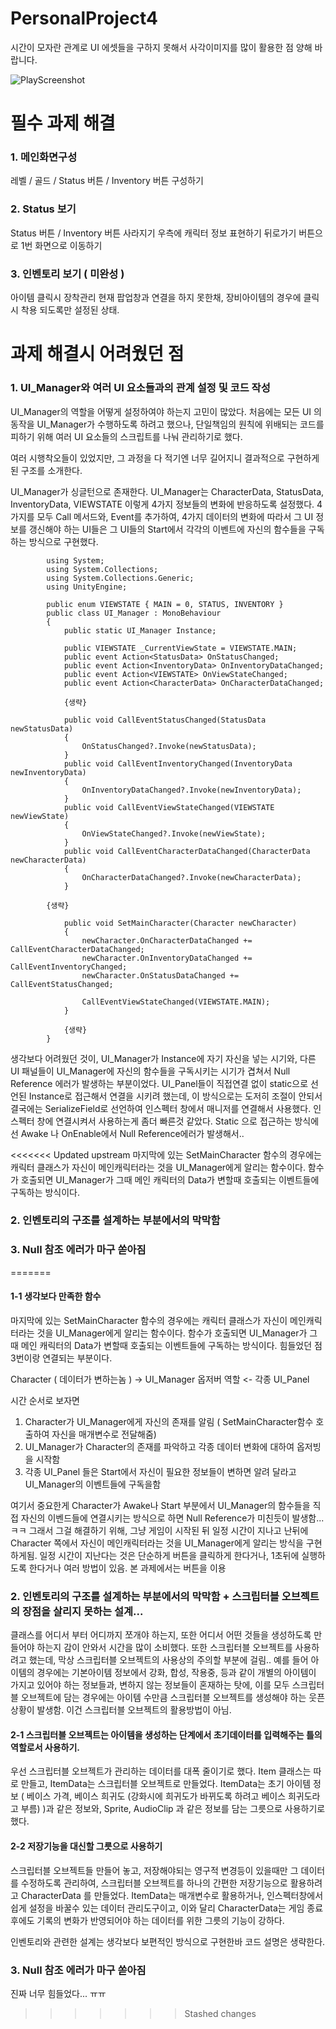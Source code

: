# PersonalProject4

시간이 모자란 관계로 UI 에셋들을 구하지 못해서 사각이미지를 많이 활용한 점 양해 바랍니다.

![PlayScreenshot](https://github.com/Zif1519/PersonalProject4/assets/141081153/28762aed-9e36-4664-9c65-fb642a0d066a)


# 필수 과제 해결
### 1. 메인화면구성

레벨 / 골드 / Status 버튼 / Inventory 버튼 구성하기

### 2. Status 보기

Status 버튼 / Inventory 버튼 사라지기
우측에 캐릭터 정보 표현하기
뒤로가기 버튼으로 1번 화면으로 이동하기

### 3. 인벤토리 보기 ( 미완성 )
아이템 클릭시 장착관리
현재 팝업창과 연결을 하지 못한채, 장비아이템의 경우에 클릭시 착용 되도록만 설정된 상태.


# 과제 해결시 어려웠던 점
### 1. UI_Manager와 여러 UI 요소들과의 관계 설정 및 코드 작성
UI_Manager의 역할을 어떻게 설정하여야 하는지 고민이 많았다.
처음에는 모든 UI 의 동작을 UI_Manager가 수행하도록 하려고 했으나, 단일책임의 원칙에 위배되는 코드를 피하기 위해
여러 UI 요소들의 스크립트를 나눠 관리하기로 했다.

여러 시행착오들이 있었지만, 그 과정을 다 적기엔 너무 길어지니 결과적으로 구현하게 된 구조를 소개한다.

UI_Manager가 싱글턴으로 존재한다.
UI_Manager는 CharacterData, StatusData, InventoryData, VIEWSTATE 이렇게 4가지 정보들의 변화에 반응하도록 설정했다.
4가지를 모두 Call 메서드와, Event를 추가하여, 4가지 데이터의 변화에 따라서 그 UI 정보를 갱신해야 하는 UI들은 
그 UI들의 Start에서 각각의 이벤트에 자신의 함수들을 구독하는 방식으로 구현했다.

  
            using System;
            using System.Collections;
            using System.Collections.Generic;
            using UnityEngine;
            
            public enum VIEWSTATE { MAIN = 0, STATUS, INVENTORY }
            public class UI_Manager : MonoBehaviour
            {
                public static UI_Manager Instance;
            
                public VIEWSTATE _CurrentViewState = VIEWSTATE.MAIN;
                public event Action<StatusData> OnStatusChanged;
                public event Action<InventoryData> OnInventoryDataChanged;
                public event Action<VIEWSTATE> OnViewStateChanged;
                public event Action<CharacterData> OnCharacterDataChanged;
                
                {생략}
            
                public void CallEventStatusChanged(StatusData newStatusData)
                {
                    OnStatusChanged?.Invoke(newStatusData);
                }
                public void CallEventInventoryChanged(InventoryData newInventoryData)
                {
                    OnInventoryDataChanged?.Invoke(newInventoryData);
                }
                public void CallEventViewStateChanged(VIEWSTATE newViewState)
                {
                    OnViewStateChanged?.Invoke(newViewState);
                }
                public void CallEventCharacterDataChanged(CharacterData newCharacterData)
                {
                    OnCharacterDataChanged?.Invoke(newCharacterData);
                }
            
            {생략}
            
                public void SetMainCharacter(Character newCharacter)
                {
                    newCharacter.OnCharacterDataChanged += CallEventCharacterDataChanged;
                    newCharacter.OnInventoryDataChanged += CallEventInventoryChanged;
                    newCharacter.OnStatusDataChanged += CallEventStatusChanged;
            
                    CallEventViewStateChanged(VIEWSTATE.MAIN);
                }

                {생략}
            }

생각보다 어려웠던 것이, UI_Manager가 Instance에 자기 자신을 넣는 시기와, 다른 UI 패널들이 UI_Manager에 자신의 함수들을 구독시키는 
시기가 겹쳐서 Null Reference 에러가 발생하는 부분이었다. UI_Panel들이 직접연결 없이 static으로 선언된 Instance로 접근해서 연결을 시키려
했는데, 이 방식으로는 도저히 조절이 안되서 결국에는 SerializeField로 선언하여 인스펙터 창에서 매니저를 연결해서 사용했다.
인스펙터 창에 연결시켜서 사용하는게 좀더 빠른것 같았다. Static 으로 접근하는 방식에선 Awake 나 OnEnable에서 Null Reference에러가 발생해서..

<<<<<<< Updated upstream
마지막에 있는 SetMainCharacter 함수의 경우에는 캐릭터 클래스가 자신이 메인캐릭터라는 것을 UI_Manager에게 알리는 함수이다.
함수가 호출되면 UI_Manager가 그때 메인 캐릭터의 Data가 변할때 호출되는 이벤트들에 구독하는 방식이다.




### 2. 인벤토리의 구조를 설계하는 부분에서의 막막함

### 3. Null 참조 에러가 마구 쏟아짐
=======

#### 1-1 생각보다 만족한 함수

마지막에 있는 SetMainCharacter 함수의 경우에는 캐릭터 클래스가 자신이 메인캐릭터라는 것을 UI_Manager에게 알리는 함수이다.
함수가 호출되면 UI_Manager가 그때 메인 캐릭터의 Data가 변할때 호출되는 이벤트들에 구독하는 방식이다.
힘들었던 점 3번이랑 연결되는 부분이다.

 Character ( 데이터가 변하는놈 )             ->            UI_Manager 옵저버 역할             <-         각종 UI_Panel          

시간 순서로 보자면
1. Character가 UI_Manager에게 자신의 존재를 알림 ( SetMainCharacter함수 호출하여 자신을 매개변수로 전달해줌)
2. UI_Manager가 Character의 존재를 파악하고 각종 데이터 변화에 대하여 옵저빙을 시작함
3. 각종 UI_Panel 들은 Start에서 자신이 필요한 정보들이 변하면 알려 달라고 UI_Manager의 이벤트들에 구독을함


여기서 중요한게 Character가 Awake나 Start 부분에서 UI_Manager의 함수들을 직접 자신의 이벤드들에 연결시키는 방식으로 하면 
Null Reference가 미친듯이 발생함... ㅋㅋ
그래서 그걸 해결하기 위해, 그냥 게임이 시작된 뒤 일정 시간이 지나고 난뒤에 Character 쪽에서 자신이 메인캐릭터라는 것을 UI_Manager에게 알리는
방식을 구현하게됨.
일정 시간이 지난다는 것은 단순하게 버튼을 클릭하게 한다거나, 1초뒤에 실행하도록 한다거나 여러 방법이 있음. 본 과제에서는 버튼을 이용

### 2. 인벤토리의 구조를 설계하는 부분에서의 막막함 + 스크립터블 오브젝트의 장점을 살리지 못하는 설계...

클래스를 어디서 부터 어디까지 쪼개야 하는지, 또한 어디서 어떤 것들을 생성하도록 만들어야 하는지 감이 안와서 시간을 많이 소비했다.
또한 스크립터블 오브젝트를 사용하려고 했는데, 막상 스크립터블 오브젝트의 사용상의 주의할 부분에 걸림..
예를 들어 아이템의 경우에는 기본아이템 정보에서 강화, 합성, 작용중, 등과 같이 개별의 아이템이 가지고 있어야 하는 정보들과,
변하지 않는 정보들이 혼재하는 탓에, 이를 모두 스크립터블 오브젝트에 담는 경우에는 아이템 수만큼 스크립터블 오브젝트를 생성해야 하는
웃픈 상황이 발생함. 이건 스크립터블 오브젝트의 활용방법이 아님.


#### 2-1 스크립터블 오브젝트는 아이템을 생성하는 단계에서 초기데이터를 입력해주는 틀의 역할로서 사용하기.

우선 스크립터블 오브젝트가 관리하는 데이터를 대폭 줄이기로 했다. Item 클래스는 따로 만들고, ItemData는 스크립터블 오브젝트로 만들었다.
ItemData는 초기 아이템 정보 ( 베이스 가격, 베이스 희귀도 (강화시에 희귀도가 바뀌도록 하려고 베이스 희귀도라고 부름) )과 같은 정보와,
Sprite, AudioClip 과 같은 정보를 담는 그릇으로 사용하기로 했다.

#### 2-2 저장기능을 대신할 그릇으로 사용하기

스크립터블 오브젝트들 만들어 놓고, 저장해야되는 영구적 변경등이 있을때만 그 데이터를 수정하도록 관리하여, 스크립터블 오브젝트를 
하나의 간편한 저장기능으로 활용하려고 CharacterData 를 만들었다.
ItemData는 매개변수로 활용하거나, 인스펙터창에서 쉽게 설정을 바꿀수 있는 데이터 관리도구이고,
이와 달리 CharacterData는 게임 종료 후에도 기록의 변화가 반영되어야 하는 데이터를 위한 그릇의 기능이 강하다.

인벤토리와 관련한 설계는 생각보다 보편적인 방식으로 구현한바 코드 설명은 생략한다.


### 3. Null 참조 에러가 마구 쏟아짐

진짜 너무 힘들었다... ㅠㅠ
>>>>>>> Stashed changes
